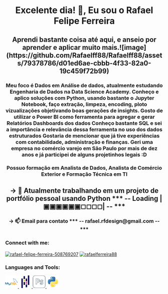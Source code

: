 <h1 align="center">Excelente dia! 👋, Eu sou o Rafael Felipe Ferreira</h1>
<h2 align="center">Aprendi bastante coisa até aqui, e anseio por aprender e aplicar muito mais.![image](https://github.com/Rafaelff88/Rafaelff88/assets/79378786/d01ed6ae-cbbb-4f33-82a0-19c459f72b99)
</h2>
<h3 align="center">  
  Meu foco é Dados em Análise de dados, atualmente estudando Engenharia de Dados na Data Science Academy. 
  Conheço e aplico soluções com Python, usando bastante o Jupyter Notebook, faço extração, limpeza, encoding, ploto vizualizações objetivando boas gerações de insights. 
  Gosto de utilizar o Power BI como ferramenta para agregar e gerar Relatórios Dashboards dos dados 
  Conheço bastante SQL e sei a importância e relevância dessa ferramenta no uso dos dados estruturados
  Gostaria de mencionar que já tive experiências com contabilidade, administração e finanças. Geri uma empresa no comércio varejo em São Paulo  por mais de dez anos e já participei de alguns projetinhos legais :D </h3>
  
<h3 align="center">Possuo formação em Analista de Dados, Analista de Comércio Exterior e Formação Técnica em TI</h3>

<h2 align="center"> -> 🔭 Atualmente trabalhando em um projeto de portfólio pessoal usando Python *** -- Loading |▣▣▣▣▣▣◻◻◻◻| -- ***</h2>

<h3 align="center"> -> 📫 Email para contato *** -- rafael.rfdesign@gmail.com -- ***</h3>

<h3 align="left">Connect with me:</h3>
<p align="left">
<a href="https://linkedin.com/in/rafael-felipe-ferreira-508769207" target="blank"><img align="center" src="https://raw.githubusercontent.com/rahuldkjain/github-profile-readme-generator/master/src/images/icons/Social/linked-in-alt.svg" alt="rafael-felipe-ferreira-508769207" height="30" width="40" /></a>
<a href="https://kaggle.com/rafaelferreira88" target="blank"><img align="center" src="https://raw.githubusercontent.com/rahuldkjain/github-profile-readme-generator/master/src/images/icons/Social/kaggle.svg" alt="rafaelferreira88" height="30" width="40" /></a>
</p>

<h3 align="left">Languages and Tools:</h3>
<p align="left"> <a href="https://www.mysql.com/" target="_blank" rel="noreferrer"> <img src="https://raw.githubusercontent.com/devicons/devicon/master/icons/mysql/mysql-original-wordmark.svg" alt="mysql" width="40" height="40"/> </a> <a href="https://pandas.pydata.org/" target="_blank" rel="noreferrer"> <img src="https://raw.githubusercontent.com/devicons/devicon/2ae2a900d2f041da66e950e4d48052658d850630/icons/pandas/pandas-original.svg" alt="pandas" width="40" height="40"/> </a> <a href="https://www.photoshop.com/en" target="_blank" rel="noreferrer"> <img src="https://raw.githubusercontent.com/devicons/devicon/master/icons/photoshop/photoshop-line.svg" alt="photoshop" width="40" height="40"/> </a> <a href="https://www.python.org" target="_blank" rel="noreferrer"> <img src="https://raw.githubusercontent.com/devicons/devicon/master/icons/python/python-original.svg" alt="python" width="40" height="40"/> </a> </p>
